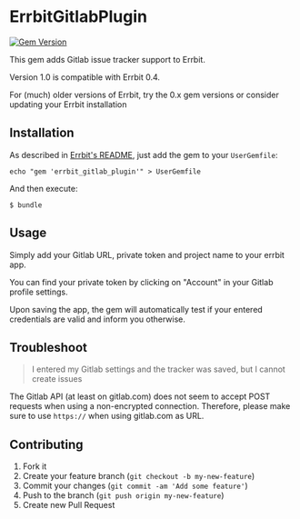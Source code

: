 # ErrbitGitlabPlugin 
[![Gem Version](https://badge.fury.io/rb/errbit_gitlab_plugin.svg)](https://badge.fury.io/rb/errbit_gitlab_plugin)

This gem adds Gitlab issue tracker support to Errbit.

Version 1.0 is compatible with Errbit 0.4.

For (much) older versions of Errbit, try the 0.x gem versions or consider
updating your Errbit installation

## Installation

As described in [Errbit's README](https://github.com/errbit/errbit#plugins-and-integrations), 
just add the gem to your `UserGemfile`:

    echo "gem 'errbit_gitlab_plugin'" > UserGemfile

And then execute:

    $ bundle

## Usage

Simply add your Gitlab URL, private token and project name to your errbit app.

You can find your private token by clicking on "Account" in your Gitlab profile settings.

Upon saving the app, the gem will automatically test if your entered
credentials are valid and inform you otherwise.

## Troubleshoot

> I entered my Gitlab settings and the tracker was saved, but I cannot create issues

The Gitlab API (at least on gitlab.com) does not seem to accept POST requests when using
a non-encrypted connection. Therefore, please make sure to use `https://` when
using gitlab.com as URL.

## Contributing

1. Fork it
2. Create your feature branch (`git checkout -b my-new-feature`)
3. Commit your changes (`git commit -am 'Add some feature'`)
4. Push to the branch (`git push origin my-new-feature`)
5. Create new Pull Request
